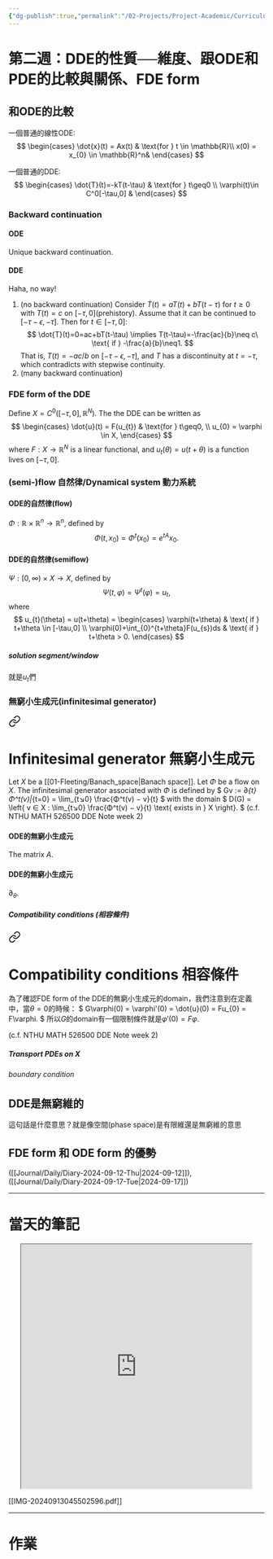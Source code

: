 ```yaml
---
{"dg-publish":true,"permalink":"/02-Projects/Project-Academic/Curriculums/DDE/DDE_Note_Week_2/","title":"DDE Note Week 2","tags":["DDE"],"noteIcon":"1","created":"2024-09-13T04:42:10.000+08:00","updated":"2024-09-17T22:41:58.369+08:00"}
---
```


# 第二週：DDE的性質──維度、跟ODE和PDE的比較與關係、FDE form


## 和ODE的比較

一個普通的線性ODE:
$$
\begin{cases}
\dot{x}(t) = Ax(t) & \text{for } t \in \mathbb{R}\\
x(0) = x_{0} \in \mathbb{R}^n&
\end{cases}
$$

一個普通的DDE:
$$
\begin{cases}
\dot{T}(t)=-kT(t-\tau) & \text{for } t\geq0 \\
\varphi(t)\in C^0[-\tau,0] &
\end{cases}
$$

### Backward continuation
#### ODE
Unique backward continuation.
#### DDE
Haha, no way!

1. (no backward continuation) Consider $\dot{T}(t)=aT(t)+bT(t-\tau)$ for $t\geq0$ with  $T(t)=c$ on $[-\tau,0]$(prehistory).
   Assume that it can be continued to $[-\tau-\epsilon, -\tau]$. Then for $t \in [-\tau, 0]$:
   $$
   \dot{T}(t)=0=ac+bT(t-\tau) \implies T(t-\tau)=-\frac{ac}{b}\neq c\ \text{ if } -\frac{a}{b}\neq1.
   $$
   That is, $T(t) = -ac / b$ on $[-\tau-\epsilon, -\tau]$, and $T$ has a discontinuity at $t=-\tau$, which contradicts with stepwise continuity.
2. (many backward continuation)


### FDE form of the DDE
Define $X = C^0([-\tau,0],\mathbb{R}^N)$. The the DDE can be written as
$$
\begin{cases}
\dot{u}(t) = F(u_{t}) & \text{for } t\geq0, \\
u_{0} = \varphi \in X,
\end{cases}
$$
where $F:X \to \mathbb{R}^N$ is a linear functional, and $u_{t}(\theta)=u(t+\theta)$ is a function lives on $[-\tau,0]$.


### (semi-)flow 自然律/Dynamical system 動力系統
#### ODE的自然律(flow)
$\Phi:\mathbb{R}\ ×\ \mathbb{R}^n \to \mathbb{R}^n$, defined by
$$
\Phi(t,x_{0})=\Phi^t(x_{0})=e^{tA}x_{0}.
$$

#### DDE的自然律(semiflow)
$\Psi:[0,\infty)\ ×\ X \to X$, defined by
$$
\Psi(t,\varphi)=\Psi^t(\varphi) = u_{t},
$$
where 
$$
u_{t}(\theta) = u(t+\theta) =
\begin{cases}
\varphi(t+\theta) & \text{ if } t+\theta \in [-\tau,0] \\
\varphi(0)+\int_{0}^{t+\theta}F(u_{s})ds & \text{ if } t+\theta > 0.
\end{cases}
$$

##### solution segment/window
就是$u_{t}$們

### 無窮小生成元(infinitesimal generator)

<div class="transclusion internal-embed is-loaded"><a class="markdown-embed-link" href="/04-solidified-extraction/math/infinitesimal-generator/" aria-label="Open link"><svg xmlns="http://www.w3.org/2000/svg" width="24" height="24" viewBox="0 0 24 24" fill="none" stroke="currentColor" stroke-width="2" stroke-linecap="round" stroke-linejoin="round" class="svg-icon lucide-link"><path d="M10 13a5 5 0 0 0 7.54.54l3-3a5 5 0 0 0-7.07-7.07l-1.72 1.71"></path><path d="M14 11a5 5 0 0 0-7.54-.54l-3 3a5 5 0 0 0 7.07 7.07l1.71-1.71"></path></svg></a><div class="markdown-embed">

<div class="markdown-embed-title">

# Infinitesimal generator 無窮小生成元

</div>



Let $X$ be a [[01-Fleeting/Banach_space\|Banach space]]. Let $Φ$ be a flow on $X$. The infinitesimal generator associated with $Φ$ is defined by
$
Gv := ∂_{t}Φ^t(v)|_{t=0}
 = \lim_{t↘0} \frac{Φ^t(v) − v}{t}
$
with the domain 
$
D(G) = \left\{  v ∈ X : \lim_{t↘0} \frac{Φ^t(v) − v}{t} \text{ exists in } X  \right\}.
$ 
(c.f. NTHU MATH 526500 DDE Note week 2)

</div></div>


#### ODE的無窮小生成元
The matrix $A$.

#### DDE的無窮小生成元
$\partial_{\theta}$.
##### Compatibility conditions (相容條件)

<div class="transclusion internal-embed is-loaded"><a class="markdown-embed-link" href="/04-solidified-extraction/math/compatibility-conditions/" aria-label="Open link"><svg xmlns="http://www.w3.org/2000/svg" width="24" height="24" viewBox="0 0 24 24" fill="none" stroke="currentColor" stroke-width="2" stroke-linecap="round" stroke-linejoin="round" class="svg-icon lucide-link"><path d="M10 13a5 5 0 0 0 7.54.54l3-3a5 5 0 0 0-7.07-7.07l-1.72 1.71"></path><path d="M14 11a5 5 0 0 0-7.54-.54l-3 3a5 5 0 0 0 7.07 7.07l1.71-1.71"></path></svg></a><div class="markdown-embed">

<div class="markdown-embed-title">

# Compatibility conditions 相容條件

</div>



為了確認FDE form of the DDE的無窮小生成元的domain，我們注意到在定義中，當$\theta=0$的時候：
$
 G\varphi(0) = \varphi'(0) = \dot{u}(0) = Fu_{0} = F\varphi.
$
所以$G$的domain有一個限制條件就是$\varphi'(0) = F\varphi$.

(c.f. NTHU MATH 526500 DDE Note week 2)

</div></div>


##### Transport PDEs on $X$
###### boundary condition


## DDE是無窮維的
這句話是什麼意思？就是像空間(phase space)是有限維還是無窮維的意思

## FDE form 和 ODE form 的優勢



([[Journal/Daily/Diary-2024-09-12-Thu\|2024-09-12]]), ([[Journal/Daily/Diary-2024-09-17-Tue\|2024-09-17]])

---
# 當天的筆記

<center><iframe src="https://drive.google.com/file/d/1PacJp3YdhrNR9wzc5ylpH6nkcmLvHjVM/preview" 
width="90%" height="480" allow="autoplay" aspect-ratio="4 / 4" overflow="hidden" position="absolute" scrolling="no">
</iframe></center>

[[IMG-20240913045502596.pdf]]

---
# 作業